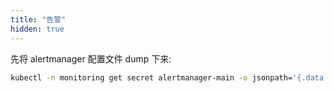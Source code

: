 ```yaml
---
title: "告警"
hidden: true
---
```


先将 alertmanager 配置文件 dump 下来:

``` bash
kubectl -n monitoring get secret alertmanager-main -o jsonpath='{.data.alertmanager\.yaml}' | base64 -d > alertmanager-main.yaml
```

